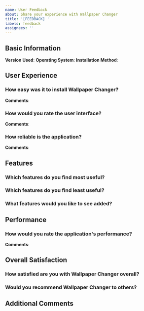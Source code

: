 ```yaml
---
name: User Feedback
about: Share your experience with Wallpaper Changer
title: '[FEEDBACK] '
labels: feedback
assignees: ''
---
```


## Basic Information

**Version Used**: <!-- e.g., v1.0.0 -->
**Operating System**: <!-- e.g., Windows 10, Windows 11 -->
**Installation Method**: <!-- e.g., Installer script, Manual installation -->

## User Experience

### How easy was it to install Wallpaper Changer?
<!-- Very easy, Easy, Neutral, Difficult, Very difficult -->

**Comments**:
<!-- Please provide any details about your installation experience -->

### How would you rate the user interface?
<!-- Excellent, Good, Average, Below average, Poor -->

**Comments**:
<!-- Please provide any feedback about the user interface -->

### How reliable is the application?
<!-- Very reliable, Mostly reliable, Somewhat reliable, Unreliable, Very unreliable -->

**Comments**:
<!-- Please describe any reliability issues you've encountered -->

## Features

### Which features do you find most useful?
<!-- Please list the features you find most useful -->

### Which features do you find least useful?
<!-- Please list the features you find least useful or unnecessary -->

### What features would you like to see added?
<!-- Please suggest any features you'd like to see in future versions -->

## Performance

### How would you rate the application's performance?
<!-- Excellent, Good, Average, Below average, Poor -->

**Comments**:
<!-- Please provide any details about performance issues -->

## Overall Satisfaction

### How satisfied are you with Wallpaper Changer overall?
<!-- Very satisfied, Satisfied, Neutral, Dissatisfied, Very dissatisfied -->

### Would you recommend Wallpaper Changer to others?
<!-- Yes, Maybe, No -->

## Additional Comments

<!-- Please share any other thoughts, suggestions, or feedback you have about Wallpaper Changer -->
